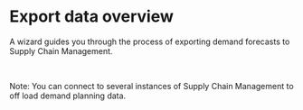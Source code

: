 ﻿# Export data overview

A wizard guides you through the process of exporting demand forecasts to Supply Chain Management.

 

Note: You can connect to several instances of Supply Chain Management to off load demand planning data.

